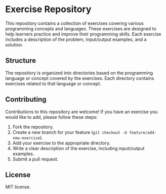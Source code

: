 # Exercise Repository

This repository contains a collection of exercises covering various programming concepts and languages. These exercises are designed to help learners practice and improve their programming skills. Each exercise includes a description of the problem, input/output examples, and a solution.

## Structure

The repository is organized into directories based on the programming language or concept covered by the exercises. Each directory contains exercises related to that language or concept.

## Contributing

Contributions to this repository are welcome! If you have an exercise you would like to add, please follow these steps:

1. Fork the repository.
2. Create a new branch for your feature (`git checkout -b feature/add-new-exercise`).
3. Add your exercise to the appropriate directory.
4. Write a clear description of the exercise, including input/output examples.
5. Submit a pull request.

## License

MIT license.
